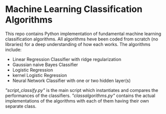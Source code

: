 # Machine Learning Classification Algorithms
This repo contains Python implementation of fundamental machine learning classification algorithms. All algorithms heve been coded from scratch (no libraries) for a deep understanding of how each works. The algorithms include:
- Linear Regression Classifier with ridge regularization
- Gaussian naive Bayes Classifier
- Logistic Regression
- kernel Logistic Regression
- Neural Network Classifier with one or two hidden layer(s)

_"script_classify.py"_ is the main script which instantiates and compares the performances of the classifiers. _"classalgorithms.py"_ contains the actual implementations of the algorithms with each of them having their own separate class.
